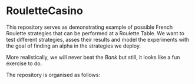 # RouletteCasino

This repository serves as demonstrating example of possible French Roulette strategies that can be performed at a Roulette Table.
We want to test different strategies, asses their results and model the experiments with the goal of finding an alpha in the strategies we deploy.

More realistically, we will never beat the *Bank* but still, it looks like a fun exercise to do.

The repository is organised as follows:


